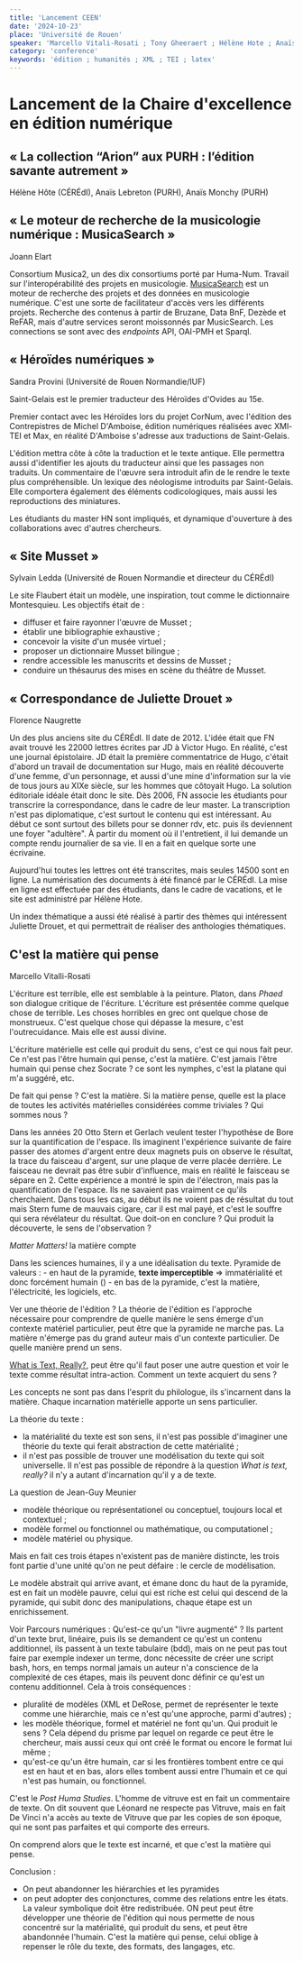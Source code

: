```yaml
---
title: 'Lancement CEEN'
date: '2024-10-23'
place: 'Université de Rouen'
speaker: 'Marcello Vitali-Rosati ; Tony Gheeraert ; Hélène Hote ; Anaïs Lebreton ; Anaïs Monchy ; Joann Elart ; Michaël Sinatra ; Sandra Provini ; Sylvain Ledda ; Florence Naugrette'
category: 'conference'
keywords: 'édition ; humanités ; XML ; TEI ; latex'
---
```


# Lancement de la Chaire d'excellence en édition numérique

## « La collection “Arion” aux PURH : l’édition savante autrement »
Hélène Hôte (CÉRÉdI), Anaïs Lebreton (PURH), Anaïs Monchy (PURH)

## « Le moteur de recherche de la musicologie numérique : MusicaSearch »
Joann Elart

Consortium Musica2, un des dix consortiums porté par Huma-Num. Travail sur l'interopérabilité des projets en musicologie. 
[MusicaSearch](http://musica2.huma-num.fr/musicasearch/?text=) est un moteur de recherche des projets et des données en musicologie numérique. C'est une sorte de facilitateur d'accès vers les différents projets.
Recherche des contenus à partir de Bruzane, Data BnF, Dezède et ReFAR, mais d'autre services seront moissonnés par MusicSearch. Les connections se sont avec des *endpoints* API, OAI-PMH et Sparql.

## « Héroïdes numériques »
Sandra Provini (Université de Rouen Normandie/IUF)

Saint-Gelais est le premier traducteur des Héroïdes d'Ovides au 15e.

Premier contact avec les Héroïdes lors du projet CorNum, avec l'édition des Contrepistres de Michel D'Amboise, édition numériques réalisées avec XMl-TEI et Max, en réalité D'Amboise s'adresse aux traductions de Saint-Gelais. 

L'édition mettra côte à côte la traduction et le texte antique. Elle permettra aussi d'identifier les ajouts du traducteur ainsi que les passages non traduits. Un commentaire de l'œuvre sera introduit afin de le rendre le texte plus compréhensible. Un lexique des néologisme introduits par Saint-Gelais. Elle comportera également des éléments codicologiques, mais aussi les reproductions des miniatures.

Les étudiants du master HN sont impliqués, et dynamique d'ouverture à des collaborations avec d'autres chercheurs. 

## « Site Musset »
Sylvain Ledda (Université de Rouen Normandie et directeur du CÉRÉdI)

Le site Flaubert était un modèle, une inspiration, tout comme le dictionnaire Montesquieu. Les objectifs était de :
- diffuser et faire rayonner l'œuvre de Musset ;
- établir une bibliographie exhaustive ; 
- concevoir la visite d'un musée virtuel ; 
- proposer un dictionnaire Musset bilingue ;
- rendre accessible les manuscrits et dessins de Musset ;
- conduire un thésaurus des mises en scène du théâtre de Musset. 

## « Correspondance de Juliette Drouet »
Florence Naugrette

Un des plus anciens site du CÉRÉdI. Il date de 2012. L'idée était que FN avait trouvé les 22000 lettres écrites par JD à Victor Hugo. En réalité, c'est une journal épistolaire. JD était la première commentatrice de Hugo, c'était d'abord un travail de documentation sur Hugo, mais en réalité découverte d'une femme, d'un personnage, et aussi d'une mine d'information sur la vie de tous jours au XIXe siècle, sur les hommes que côtoyait Hugo. La solution éditoriale idéale était donc le site. 
Dès 2006, FN associe les étudiants pour transcrire la correspondance, dans le cadre de leur master. La transcription n'est pas diplomatique, c'est surtout le contenu qui est intéressant. 
Au début ce sont surtout des billets pour se donner rdv, etc. puis ils deviennent une foyer "adultère". À partir du moment où il l'entretient, il lui demande un compte rendu journalier de sa vie. Il en a fait en quelque sorte une écrivaine.

Aujourd'hui toutes les lettres ont été transcrites, mais seules 14500 sont en ligne. La numérisation des documents à été financé par le CÉRÉdI. La mise en ligne est effectuée par des étudiants, dans le cadre de vacations, et le site est administré par Hélène Hote.

Un index thématique a aussi été réalisé à partir des thèmes qui intéressent Juliette Drouet, et qui permettrait de réaliser des anthologies thématiques. 

## C'est la matière qui pense
Marcello Vitalli-Rosati

L'écriture est terrible, elle est semblable à la peinture. Platon, dans *Phaed* son dialogue critique de l'écriture. L'écriture est présentée comme quelque chose de terrible.
Les choses horribles en grec ont quelque chose de monstrueux. C'est quelque chose qui dépasse la mesure, c'est l'outrecuidance.
Mais elle est aussi divine. 

L'écriture matérielle est celle qui produit du sens, c'est ce qui nous fait peur. Ce n'est pas l'être humain qui pense, c'est la matière. C'est jamais l'être humain qui pense chez Socrate ? ce sont les nymphes, c'est la platane qui m'a suggéré, etc.

De fait qui pense ? C'est la matière. Si la matière pense, quelle est la place de toutes les activités matérielles considérées comme triviales ? Qui sommes nous ? 

Dans les années 20 Otto Stern et Gerlach veulent tester l'hypothèse de Bore sur la quantification de l'espace. Ils imaginent l'expérience suivante de faire passer des atomes d'argent entre deux magnets puis on observe le résultat, la trace du faisceau d'argent, sur une plaque de verre placée derrière. Le faisceau ne devrait pas être subir d'influence, mais en réalité le faisceau se sépare en 2. Cette expérience a montré le spin de l'électron, mais pas la quantification de l'espace. Ils ne savaient pas vraiment ce qu'ils cherchaient. Dans tous les cas, au début ils ne voient pas de résultat du tout mais Stern fume de mauvais cigare, car il est mal payé, et c'est le souffre qui sera révélateur du résultat. Que doit-on en conclure ? Qui produit la découverte, le sens de l'observation ? 

*Matter Matters!* la matière compte


Dans les sciences humaines, il y a une idéalisation du texte. 
Pyramide de valeurs :
    - en haut de la pyramide, **texte imperceptible** => immatérialité et donc forcément humain ()
    - en bas de la pyramide, c'est la matière, l'électricité, les logiciels, etc.

Ver une théorie de l'édition ?
La théorie de l'édition es l'approche nécessaire pour comprendre de quelle manière le sens émerge d'un contexte matériel particulier, peut être que la pyramide ne marche pas. La matière n'émerge pas du grand auteur mais d'un contexte particulier. De quelle manière prend un sens. 

[What is Text, Really?](https://link.springer.com/article/10.1007/BF02941632), peut être qu'il faut poser une autre question et voir le texte comme résultat intra-action. Comment un texte acquiert du sens ?

Les concepts ne sont pas dans l'esprit du philologue, ils s'incarnent dans la matière. Chaque incarnation matérielle apporte un sens particulier. 

La théorie du texte :
- la matérialité du texte est son sens, il n'est pas possible d'imaginer une théorie du texte qui ferait abstraction de cette matérialité ; 
- il n'est pas possible de trouver une modélisation du texte qui soit universelle. Il n'est pas possible de répondre à la question *What is text, really?* il n'y a autant d'incarnation qu'il y a de texte. 

La question de Jean-Guy Meunier
- modèle théorique ou représentationel ou conceptuel, toujours local et contextuel ;
- modèle formel ou fonctionnel ou mathématique, ou computationel ;
- modèle matériel ou physique.

Mais en fait ces trois étapes n'existent pas de manière distincte, les trois font partie d'une unité qu'on ne peut défaire : le cercle de modélisation.

Le modèle abstrait qui arrive avant, et émane donc du haut de la pyramide, est en fait un modèle pauvre, celui qui est riche est celui qui descend de la pyramide, qui subit donc des manipulations, chaque étape est un enrichissement.

Voir Parcours numériques : Qu'est-ce qu'un "livre augmenté" ?
Ils partent d'un texte brut, linéaire, puis ils se demandent ce qu'est un contenu additionnel, ils passent à un texte tabulaire (bdd), mais on ne peut pas tout faire par exemple indexer un terme, donc nécessite de créer une script bash, hors, en temps normal jamais un auteur n'a conscience de la complexité de ces étapes, mais ils peuvent donc définir ce qu'est un contenu additionnel. 
Cela à trois conséquences :
- pluralité de modèles (XML et DeRose, permet de représenter le texte comme une hiérarchie, mais ce n'est qu'une approche, parmi d'autres) ;
- les modèle théorique, formel et matériel ne font qu'un. Qui produit le sens ? Cela dépend du prisme par lequel on regarde ce peut être le chercheur, mais aussi ceux qui ont créé le format ou encore le format lui même ;
- qu'est-ce qu'un être humain, car si les frontières tombent entre ce qui est en haut et en bas, alors elles tombent aussi entre l'humain et ce qui n'est pas humain, ou fonctionnel. 

C'est le *Post Huma Studies*. L'homme de vitruve est en fait un commentaire de texte. On dit souvent que Léonard ne respecte pas Vitruve, mais en fait De Vinci n'a accès au texte de Vitruve que par les copies de son époque, qui ne sont pas parfaites et qui comporte des erreurs.

On comprend alors que le texte est incarné, et que c'est la matière qui pense. 

Conclusion : 
- On peut abandonner les hiérarchies et les pyramides
- on peut adopter des conjonctures, comme des relations entre les états. La valeur symbolique doit être redistribuée. ON peut peut être développer une théorie de l'édition qui nous permette de nous concentré sur la matérialité, qui produit du sens, et peut être abandonnée l'humain. C'est la matière qui pense, celui oblige à repenser le rôle du texte, des formats, des langages, etc. 

